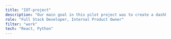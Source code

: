 ```yaml
---
title: "IOT-project"
description: "Our main goal in this pilot project was to create a dashboard for Home Assistant. Project also included making automations and scripts for Home Assistant instance."
role: "Full Stack Developer, Internal Product Owner"
filter: "work"
tech: "React, Python"
---
```

